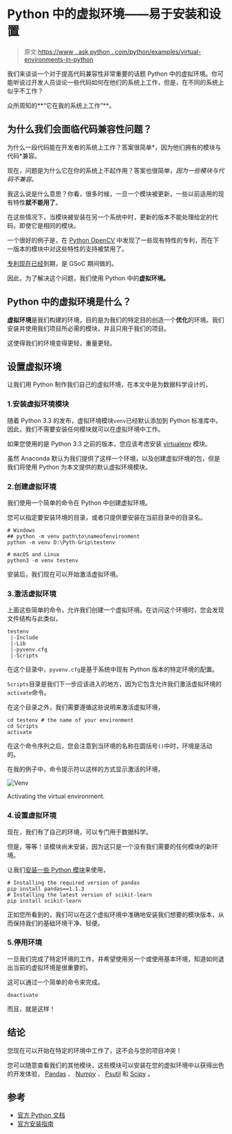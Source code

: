 # Python 中的虚拟环境——易于安装和设置

> 原文:[https://www . ask python . com/python/examples/virtual-environments-in-python](https://www.askpython.com/python/examples/virtual-environments-in-python)

我们来谈谈一个对于提高代码兼容性非常重要的话题 Python 中的虚拟环境。你可能听说过开发人员谈论一些代码如何在他们的系统上工作，但是，在不同的系统上似乎不工作？

众所周知的**“它在我的系统上工作”**。

## 为什么我们会面临代码兼容性问题？

为什么一段代码能在开发者的系统上工作？答案很简单*，因为他们拥有的模块与代码*兼容。

现在，问题是为什么它在你的系统上不起作用？答案也很简单，*因为一些模块与代码不兼容。*

我这么说是什么意思？你看，很多时候，一旦一个模块被更新，一些以前适用的现有特性**就不能用了**。

在这些情况下，当模块被安装在另一个系统中时，更新的版本不能处理给定的代码，即使它是相同的模块。

一个很好的例子是，在 [Python OpenCV](https://www.askpython.com/python-modules/read-images-in-python-opencv) 中发现了一些现有特性的专利，而在下一版本的模块中对这些特性的支持被禁用了。

[专利现在已经](https://github.com/opencv/opencv/wiki/GSoC_2020#idea-better-sift-in-the-main-repository)到期，是 GSoC 期间做的。

因此，为了解决这个问题，我们使用 Python 中的**虚拟环境。**

## Python 中的虚拟环境是什么？

**虚拟环境**是我们构建的环境，目的是为我们的特定目的创造一个**优化**的环境。我们安装并使用我们项目所必需的模块，并且只用于我们的项目。

这使得我们的环境变得更轻，重量更轻。

## 设置虚拟环境

让我们用 Python 制作我们自己的虚拟环境，在本文中是为数据科学设计的，

### 1.安装虚拟环境模块

随着 Python 3.3 的发布，虚拟环境模块`venv`已经默认添加到 Python 标准库中。因此，我们不需要安装任何模块就可以在虚拟环境中工作。

如果您使用的是 Python 3.3 之前的版本，您应该考虑安装 [virtualenv](https://packaging.python.org/en/latest/guides/installing-using-pip-and-virtual-environments/#installing-virtualenv) 模块。

虽然 Anaconda 默认为我们提供了这样一个环境，以及创建虚拟环境的包，但是我们将使用 Python 为本文提供的默认虚拟环境模块。

### 2.创建虚拟环境

我们使用一个简单的命令在 Python 中创建虚拟环境。

您可以指定要安装环境的目录，或者只提供要安装在当前目录中的目录名。

```
# Windows
## python -m venv path\to\nameofenvironment
python -m venv D:\Pyth-Grip\testenv

# macOS and Linux
python3 -m venv testenv

```

安装后，我们现在可以开始激活虚拟环境。

### 3.激活虚拟环境

上面这些简单的命令，允许我们创建一个虚拟环境。在访问这个环境时，您会发现文件结构与此类似，

```
testenv
 |-Include
 |-Lib
 |-pyvenv.cfg
 |-Scripts

```

在这个目录中，`pyvenv.cfg`是基于系统中现有 Python 版本的特定环境的配置。

`Scripts`目录是我们下一步应该进入的地方，因为它包含允许我们激活虚拟环境的`activate`命令。

在这个目录之外，我们需要遵循这些说明来激活虚拟环境，

```
cd testenv # the name of your environment
cd Scripts
activate

```

在这个命令序列之后，您会注意到当环境的名称在圆括号`()`中时，环境是活动的。

在我的例子中，命令提示符以这样的方式显示激活的环境，

![Venv](../Images/f23823edbe0bf5f45ed4252e112b956b.png)

Activating the virtual environment.

### 4.设置虚拟环境

现在，我们有了自己的环境，可以专门用于数据科学。

但是，等等！该模块尚未安装，因为这只是一个没有我们需要的任何模块的新环境。

让我们[安装一些 Python 模块](https://www.askpython.com/python-modules/python-pip)来使用，

```
# Installing the required version of pandas
pip install pandas==1.1.3
# Installing the latest version of scikit-learn 
pip install scikit-learn

```

正如您所看到的，我们可以在这个虚拟环境中准确地安装我们想要的模块版本，从而保持我们的基础环境干净、轻便。

### 5.停用环境

一旦我们完成了特定环境的工作，并希望使用另一个或使用基本环境，知道如何退出当前的虚拟环境是很重要的。

这可以通过一个简单的命令来完成。

```
deactivate

```

而且，就是这样！

## 结论

您现在可以开始在特定的环境中工作了，这不会与您的项目冲突！

您可以随意查看我们的其他模块，这些模块可以安装在您的虚拟环境中以获得出色的开发体验， [Pandas](https://www.askpython.com/python-modules/pandas/python-pandas-module-tutorial) 、 [Numpy](https://www.askpython.com/python-modules/numpy/python-numpy-module) 、 [Psutil](https://www.askpython.com/python-modules/psutil-module) 和 [Scipy](https://www.askpython.com/python-modules/python-scipy) 。

## 参考

*   [官方 Python 文档](https://docs.python.org/3/library/venv.html)
*   [官方安装指南](https://packaging.python.org/en/latest/guides/installing-using-pip-and-virtual-environments/)